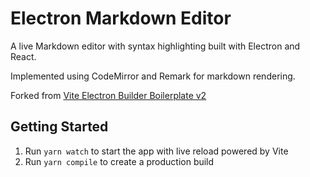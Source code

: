 # Electron Markdown Editor

A live Markdown editor with syntax highlighting built with Electron and React. 

Implemented using CodeMirror and Remark for markdown rendering.

Forked from [Vite Electron Builder Boilerplate v2](https://github.com/cawa-93/vite-electron-builder)

## Getting Started

1. Run `yarn watch` to start the app with live reload powered by Vite
2. Run `yarn compile` to create a production build

